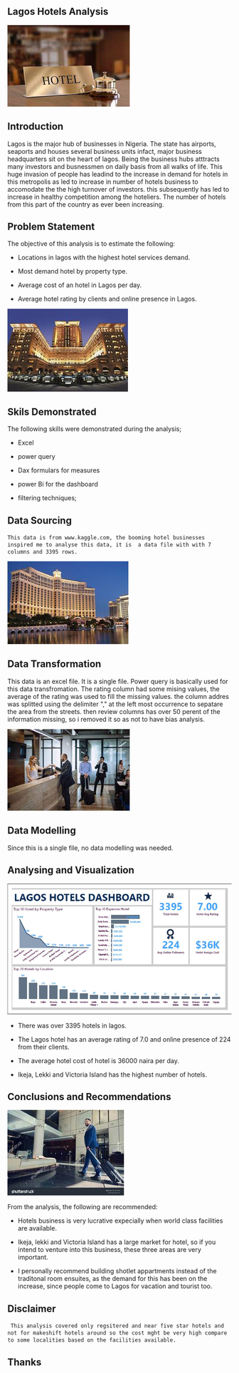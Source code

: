 ## Lagos Hotels Analysis

![](Hotel3.jpeg)


## Introduction

Lagos is the major hub of businesses in Nigeria. The state has airports, seaports and houses several business units infact, major business headquarters sit on the heart of lagos. Being the business hubs atttracts many investors and busnessmen on daily basis from all walks of life. This huge invasion of people has leadind to the increase in demand for hotels in this metropolis as led to increase in number of hotels business to accomodate the the high turnover of investors. this subsequently  has led to increase in healthy competition among the hoteliers. The number of hotels from this part of the country as ever been increasing.


## Problem Statement

The objective of this analysis is to estimate the following:

- Locations in lagos with the highest hotel services demand.

- Most demand hotel by property type.

- Average cost of an hotel in Lagos per day.

- Average hotel rating by clients and online presence in Lagos.

![](Hotel5.jpeg)
 
 
 ## Skils Demonstrated
  
The following skills were demonstrated during the analysis;

  - Excel
 
  - power query
 
  - Dax formulars for measures
 
  - power Bi for the dashboard
 
  - filtering  techniques;
 

## Data Sourcing

    This data is from www.kaggle.com, the booming hotel businesses inspired me to analyse this data, it is  a data file with with 7 columns and 3395 rows.

![](Hotel2.jpeg)


## Data Transformation

This data is an excel file. It is a single file. Power query is basically used for this data transfromation. The rating column had some mising values,  the average of the  rating was used to fill the missing values. the column addres was splitted using the delimiter "," at the left most occurrence to sepatare the area from the streets. then review columns has over 50 perent of the information missing, so i removed it so as not to have bias analysis. 

![](Hotel7.jpeg)


## Data Modelling


Since this is a single file, no data modelling was needed.


## Analysing and Visualization

![](PowerBIHotel.jpg)

- There was over 3395  hotels in lagos.

- The Lagos hotel has an average rating of 7.0 and online presence of 224 from their clients.

- The average hotel cost of hotel is 36000 naira per day.

- Ikeja, Lekki and Victoria Island has the highest number of hotels.



## Conclusions and Recommendations


![](Hotel6.jpeg)

 
  From the analysis, the following are recommended:

   - Hotels business is very lucrative expecially when world class facilities are available.
 
   - Ikeja, lekki and Victoria Island has a large market for hotel, so if you intend to venture into this business, these three areas are very important.
 
   - I personally recommend building shotlet appartments instead of the traditonal room ensuites, as the demand for this has been on the increase, since people come to Lagos for 
      vacation and tourist too.
 
## Disclaimer

     This analysis covered only regsitered and near five star hotels and not for makeshift hotels around so the cost mght be very high compare to some localities based on the facilities available.


## Thanks
 
     















